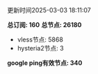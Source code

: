 更新时间2025-03-03 18:11:07

**总订阅: 160**
**总节点: 26180**
- vless节点: 5868
- hysteria2节点: 3

**google ping有效节点: 340**

